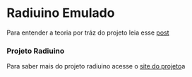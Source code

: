 # Radiuino Emulado
Para entender a teoria por tráz do projeto leia esse [post](http://andredeo.blogspot.com.br/2017/07/redes-de-sensores-sem-fio-com-protocolo.html)

### Projeto Radiuino
Para saber mais do projeto radiuino acesse o [site do projeto](radiuino.cc)a

